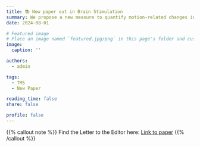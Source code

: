 ```yaml
---
title: 📚 New paper out in Brain Stimulation
summary: We propose a new measure to quantify motion-related changes in rTMS intensity
date: 2024-08-01

# Featured image
# Place an image named `featured.jpg/png` in this page's folder and customize its options here.
image:
  caption: ''

authors:
  - admin

tags:
  - TMS
  - New Paper

reading_time: false
share: false

profile: false
---
```


{{% callout note %}}
Find the Letter to the Editor here: [Link to paper](https://doi.org/10.1016/j.brs.2024.08.009)
{{% /callout %}}
